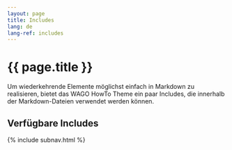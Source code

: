 ```yaml
---
layout: page
title: Includes
lang: de
lang-ref: includes
---
```

# {{ page.title }}

Um wiederkehrende Elemente möglichst einfach in Markdown zu realisieren, bietet das WAGO HowTo Theme ein paar Includes, die innerhalb der Markdown-Dateien verwendet werden können.

## Verfügbare Includes

{% include subnav.html %}
